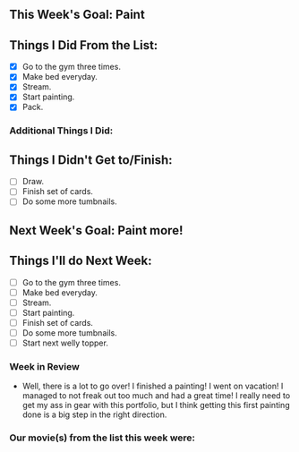 ## This Week's Goal: Paint

## Things I Did From the List:

- [x] Go to the gym three times.
- [x] Make bed everyday.
- [x] Stream.
- [x] Start painting.
- [x] Pack.

### Additional Things I Did:

## Things I Didn't Get to/Finish:

- [ ] Draw.
- [ ] Finish set of cards.
- [ ] Do some more tumbnails.

## Next Week's Goal: Paint more!

## Things I'll do Next Week:

- [ ] Go to the gym three times.
- [ ] Make bed everyday.
- [ ] Stream.
- [ ] Start painting.
- [ ] Finish set of cards.
- [ ] Do some more tumbnails.
- [ ] Start next welly topper.

### Week in Review

- Well, there is a lot to go over! I finished a painting! I went on vacation! I managed to not freak out too much and had a great time! I really need to get my ass in gear with this portfolio, but I think getting this first painting done is a big step in the right direction.

### Our movie(s) from the list this week were: